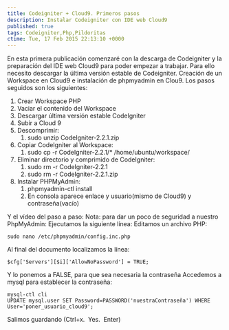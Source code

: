 ```yaml
---
title: Codeigniter + Cloud9. Primeros pasos
description: Instalar Codeigniter con IDE web Cloud9
published: true
tags: Codeigniter,Php,Pildoritas
ctime: Tue, 17 Feb 2015 22:13:10 +0000
---
```


En esta primera publicación comenzaré con la descarga de Codeigniter y la preparación del IDE web Cloud9 para poder empezar a trabajar. Para ello necesito descargar la última versión estable de Codeigniter. Creación de un Workspace en Cloud9 e instalación de phpmyadmin en Clou9. Los pasos seguidos son los siguientes:

1.  Crear Workspace PHP
2.  Vaciar el contenido del Workspace
3.  Descargar última versión estable CodeIgniter
4.  Subir a Cloud 9
5.  Descomprimir:
    1.  sudo unzip CodeIgniter-2.2.1.zip
6.  Copiar CodeIgniter al Workspace:
    1.  sudo cp -r CodeIgniter-2.2.1/* /home/ubuntu/workspace/
7.  Eliminar directorio y comprimido de CodeIgniter:
    1.  sudo rm -r CodeIgniter-2.2.1
    2.  sudo rm -r CodeIgniter-2.2.1.zip
8.  Instalar PHPMyAdmin:
    1.  phpmyadmin-ctl install
    2.  En consola aparece enlace y usuario(mismo de Cloud9) y contraseña(vacío)

Y el vídeo del paso a paso: Nota: para dar un poco de seguridad a nuestro PhpMyAdmin: Ejecutamos la siguiente línea: Editamos un archivo PHP:

    sudo nano /etc/phpmyadmin/config.inc.php 

Al final del documento localizamos la línea:

    $cfg['Servers'][$i]['AllowNoPassword'] = TRUE;

Y lo ponemos a FALSE, para que sea necesaria la contraseña Accedemos a mysql para establecer la contraseña:

    mysql-ctl cli
    UPDATE mysql.user SET Password=PASSWORD('nuestraContraseña') WHERE User='poner_usuario_cloud9';

Salimos guardando (Ctrl+x.  Yes.  Enter)